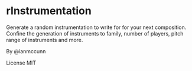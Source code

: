 # rInstrumentation

Generate a random instrumentation to write for for your next composition. Confine the generation of instruments to family, number of players, pitch range of instruments and more. 

By @ianmccunn

License MIT
